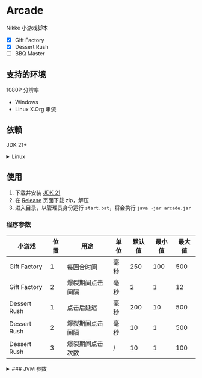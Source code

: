 # Arcade
Nikke 小游戏脚本   
- [x] Gift Factory
- [x] Dessert Rush
- [ ] BBQ Master

## 支持的环境
1080P 分辨率
- Windows
- Linux X.Org 串流

## 依赖
JDK 21+
<details>
<summary>Linux</summary>
xdotool
</details>

## 使用
1. 下载并安装 [JDK 21](https://www.oracle.com/cn/java/technologies/downloads/#java21)
2. 在 [Release](https://github.com/zunpiau/arcade/releases) 页面下载 zip，解压
3. 进入目录，以管理员身份运行 `start.bat`，将会执行 `java -jar arcade.jar`   

### 程序参数

| 小游戏          | 位置 | 用途       | 单位 | 默认值 | 最小值 | 最大值 |
|--------------|----|----------|----|-----|-----|-----|
| Gift Factory | 1  | 每回合时间    | 毫秒 | 250 | 100 | 500 |
| Gift Factory | 2  | 爆裂期间点击间隔 | 毫秒 | 2   | 1   | 12  |
| Dessert Rush | 1  | 点击后延迟    | 毫秒 | 200 | 10  | 500 |
| Dessert Rush | 2  | 爆裂期间点击间隔 | 毫秒 | 10  | 1   | 500 |
| Dessert Rush | 3  | 爆裂期间点击次数 | /  | 10  | 1   | 100 |


<details>
<summary>### JVM 参数</summary>

| 参数            | 用途                  | 默认值                      |
|---------------|---------------------|--------------------------|
| arcade.debug  | 在 debug 目录下输出图片匹配结果 | false                    |
| arcade.title  | 指定游戏进程的标题           | "Nikke" \| "- Moonlight" |
| arcade.opencv | 指定 OpenCV 库文件路径     |                          |
</details>